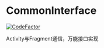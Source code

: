 # CommonInterface

[![CodeFactor](https://www.codefactor.io/repository/github/sogrey/commoninterface/badge)](https://www.codefactor.io/repository/github/sogrey/commoninterface)

Activity与Fragment通信，万能接口实现
